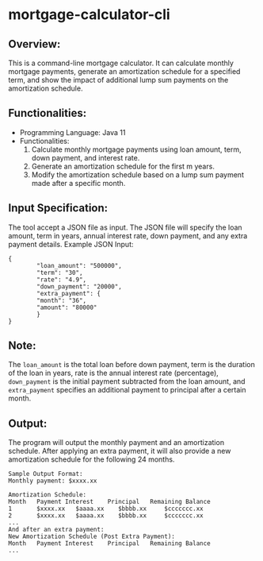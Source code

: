 # mortgage-calculator-cli

## Overview:
This is a command-line mortgage calculator. It can calculate monthly mortgage payments, generate an amortization schedule for a specified term, and show the impact of additional lump sum payments on the amortization schedule.



## Functionalities:
- Programming Language: Java 11
- Functionalities:
  1.	Calculate monthly mortgage payments using loan amount, term, down payment, and interest rate.
  2.	Generate an amortization schedule for the first m years.
  3.	Modify the amortization schedule based on a lump sum payment made after a specific month.
        
## Input Specification:

The tool accept a JSON file as input. The JSON file will specify the loan amount, term in years, annual interest rate, down payment, and any extra payment details.
        Example JSON Input:
```
{
        "loan_amount": "500000",
        "term": "30",
        "rate": "4.9",
        "down_payment": "20000",
        "extra_payment": {
        "month": "36",
        "amount": "80000"
        }
}
```

      
## Note:
The `loan_amount` is the total loan before down payment, term is the duration of the loan in years, rate is the annual interest rate (percentage), `down_payment` is the initial payment subtracted from the loan amount, and `extra_payment` specifies an additional payment to principal after a certain month.
        
## Output:
        
The program will output the monthly payment and an amortization schedule. After applying an extra payment, it will also provide a new amortization schedule for the following 24 months.

````
Sample Output Format:
Monthly payment: $xxxx.xx

Amortization Schedule:
Month	Payment	Interest    Principal	Remaining Balance
1    	$xxxx.xx   $aaaa.xx    $bbbb.xx 	$ccccccc.xx
2    	$xxxx.xx   $aaaa.xx    $bbbb.xx 	$ccccccc.xx
...
And after an extra payment:
New Amortization Schedule (Post Extra Payment):
Month	Payment	Interest    Principal	Remaining Balance
...

